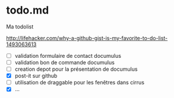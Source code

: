 # todo.md
Ma todolist

http://lifehacker.com/why-a-github-gist-is-my-favorite-to-do-list-1493063613

- [ ] validation formulaire de contact documulus
- [ ] validation bon de commande documulus
- [ ] creation depot pour la présentation de documulus
- [x] post-it sur github
- [ ] utilisation de draggable pour les fenêtres dans cirrus
- [x] ...
